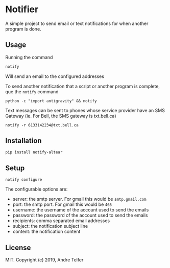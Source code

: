 # Notifier

A simple project to send email or text notifications for when another program is done.

## Usage
Running the command 
```bash
notify
```
Will send an email to the configured addresses

To send another notification that a script or another program is complete, que the `notify` command

```
python -c "import antigravity" && notify
```

Text messages can be sent to phones whose service provider have an SMS Gateway (ie. For Bell, the SMS gateway is txt.bell.ca)

```
notify -r 6133142234@txt.bell.ca
```
## Installation

```
pip install notify-altear
```

## Setup

```
notify configure
```

The configurable options are:    
- server: the smtp server. For gmail this would be `smtp.gmail.com`
- port: the smtp port. For gmail this would be `465`
- username: the username of the account used to send the emails
- password: the password of the account used to send the emails
- recipients: comma separated email addresses
- subject: the notification subject line
- content: the notification content

## License
MIT. Copyright (c) 2019, Andre Telfer